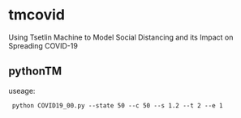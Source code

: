 # tmcovid
Using Tsetlin Machine to Model Social Distancing and its Impact on Spreading COVID-19


## pythonTM
useage: 
```
 python COVID19_00.py --state 50 --c 50 --s 1.2 --t 2 --e 1
```
